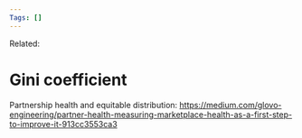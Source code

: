 ```yaml
---
Tags: []
---
```

Related: 
# Gini coefficient

Partnership health and equitable distribution: https://medium.com/glovo-engineering/partner-health-measuring-marketplace-health-as-a-first-step-to-improve-it-913cc3553ca3